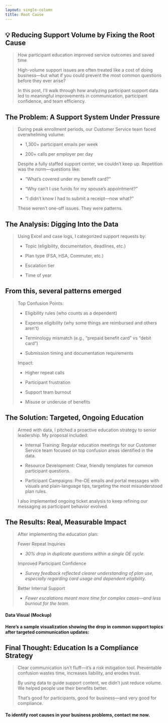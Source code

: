 ```yaml
---
layout: single-column
title: Root Cause
---
```


## 💡 Reducing Support Volume by Fixing the Root Cause

> How participant education improved service outcomes and saved time
>
> High-volume support issues are often treated like a cost of doing business—but what if you could prevent the most common questions before they ever arise?
>
> In this post, I’ll walk through how analyzing participant support data led to meaningful improvements in communication, participant confidence, and team efficiency.
> 

## The Problem: A Support System Under Pressure

> During peak enrollment periods, our Customer Service team faced overwhelming volume:
> 
> * 1,300+ participant emails per week
> 
> * 200+ calls per employer per day
> 
> Despite a fully staffed support center, we couldn’t keep up. Repetition was the norm—questions like:
>
> * “What’s covered under my benefit card?”
> 
> * “Why can’t I use funds for my spouse’s appointment?”
> 
> * “I didn’t know I had to submit a receipt—now what?”
> 
> These weren’t one-off issues. They were patterns.
> 

## The Analysis: Digging Into the Data

> Using Excel and case logs, I categorized support requests by:
>
> * Topic (eligibility, documentation, deadlines, etc.)
> 
> * Plan type (FSA, HSA, Commuter, etc.)
> 
> * Escalation tier
> 
> * Time of year
>

## From this, several patterns emerged

> Top Confusion Points:
>
> * Eligibility rules (who counts as a dependent)
>
> * Expense eligibility (why some things are reimbursed and others aren't)
>
> * Terminology mismatch (e.g., “prepaid benefit card” vs “debit card”)
>
> * Submission timing and documentation requirements
> 
> Impact:
>
> * Higher repeat calls
> 
> * Participant frustration
> 
> * Support team burnout
> 
> * Misuse or underuse of benefits
>   

## The Solution: Targeted, Ongoing Education

> Armed with data, I pitched a proactive education strategy to senior leadership. My proposal included:
> 
> * Internal Training: Regular education meetings for our Customer Service team focused on top confusion areas identified in the data.
> 
> * Resource Development: Clear, friendly templates for common participant questions.
> 
> * Participant Campaigns: Pre-OE emails and portal messages with visuals and plain-language tips, targeting the most misunderstood plan rules.
> 
> I also implemented ongoing ticket analysis to keep refining our messaging as participant behavior evolved.
> 

## The Results: Real, Measurable Impact

> After implementing the education plan:
>
> Fewer Repeat Inquiries
> 
> * *30% drop in duplicate questions within a single OE cycle.*
> 
> Improved Participant Confidence
>
> * *Survey feedback reflected clearer understanding of plan use, especially regarding card usage and dependent eligibility.*
> 
> Better Internal Support
>
> * *Fewer escalations meant more time for complex cases—and less burnout for the team.*
> 

#### Data Visual (Mockup)
#### Here’s a sample visualization showing the drop in common support topics after targeted communication updates:

## Final Thought: Education Is a Compliance Strategy

> Clear communication isn’t fluff—it’s a risk mitigation tool. Preventable confusion wastes time, increases liability, and erodes trust.
>
> By using data to guide support content, we didn’t just reduce volume. We helped people use their benefits better.
>
> That’s good for participants, good for business—and very good for compliance.
>

#### To identify root causes in your business problems, contact me now.

